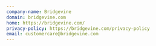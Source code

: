 ```yaml
---
company-name: Bridgevine
domain: bridgevine.com
home: https://bridgevine.com/
privacy-policy: https://bridgevine.com/privacy-policy
email: customercare@bridgevine.com
---
```




